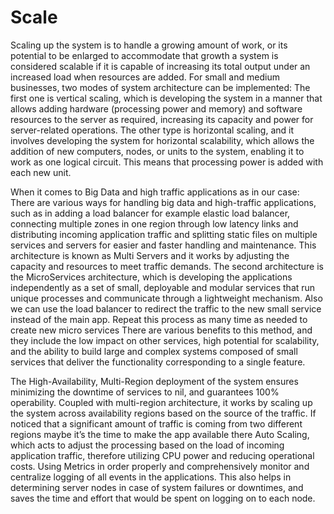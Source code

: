 # Scale
Scaling up the system is to handle a growing amount of work, or its potential to be enlarged to accommodate that growth a system is considered scalable if it is capable of increasing its total output under an increased load when resources are added. 
For small and medium businesses, two modes of system architecture can be implemented:
The first one is vertical scaling, which is developing the system in a manner that allows adding hardware (processing power and memory) and software resources to the server as required, increasing its capacity and power for server-related operations. The other type is horizontal scaling, and it involves developing the system for horizontal scalability, which allows the addition of new computers, nodes, or units to the system, enabling it to work as one logical circuit. This means that processing power is added with each new unit.

When it comes to Big Data and high traffic applications as in our case:
There are various ways for handling big data and high-traffic applications, such as in adding a load balancer for example elastic load balancer, connecting multiple zones in one region through low latency links and distributing incoming application traffic and splitting static files on multiple services and servers for easier and faster handling and maintenance. This architecture is known as Multi Servers and it works by adjusting the capacity and resources to meet traffic demands.
The second architecture is the MicroServices architecture, which is developing the applications independently as a set of small, deployable and modular services that run unique processes and communicate through a lightweight mechanism. Also we can use the load balancer to redirect the traffic to the new small service instead of the main app. Repeat this process as many time as needed to create new micro services There are various benefits to this method, and they include the low impact on other services, high potential for scalability, and the ability to build large and complex systems composed of small services that deliver the functionality corresponding to a single feature.

 The High-Availability, Multi-Region deployment of the system ensures minimizing the downtime of services to nil, and guarantees 100% operability. Coupled with multi-region architecture, it works by scaling up the system across availability regions based on the source of the traffic. If noticed that a significant amount of traffic is coming from two different regions maybe it’s the time to make the app available there 
Auto Scaling, which acts to adjust the processing based on the load of incoming application traffic, therefore utilizing CPU power and reducing operational costs. 
Using Metrics in order properly and comprehensively monitor and centralize logging of all events in the applications. This also helps in determining server nodes in case of system failures or downtimes, and saves the time and effort that would be spent on logging on to each node.


